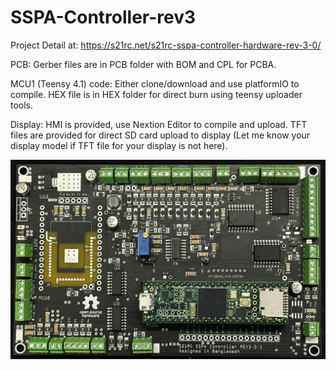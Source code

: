# SSPA-Controller-rev3
Project Detail at: https://s21rc.net/s21rc-sspa-controller-hardware-rev-3-0/

PCB: Gerber files are in PCB folder with BOM and CPL for PCBA.

MCU1 (Teensy 4.1) code: Either clone/download and use platformIO to compile. HEX file is in HEX folder for direct burn using teensy uploader tools.

Display: HMI is provided, use Nextion Editor to compile and upload. TFT files are provided for direct SD card upload to display (Let me know your display model if TFT file for your display is not here).



![Rev 3.0.1 Hardware](./rev3.0.1.jpg)
